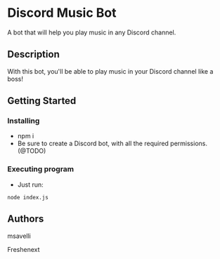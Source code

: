 # Discord Music Bot

A bot that will help you play music in any Discord channel.

## Description

With this bot, you'll be able to play music in your Discord channel like a boss!

## Getting Started

### Installing

* npm i
* Be sure to create a Discord bot, with all the required permissions. (@TODO)

### Executing program

* Just run:

```
node index.js
```

## Authors

msavelli

Freshenext